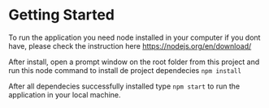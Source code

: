 # Getting Started

To run the application you need node installed in your computer
if you dont have, please check the instruction here https://nodejs.org/en/download/

After install, open a prompt window on the root folder from this project and run this node command to install de project dependecies
```npm install```

After all dependecies successfully installed type ```npm start``` to run the application in your local machine.